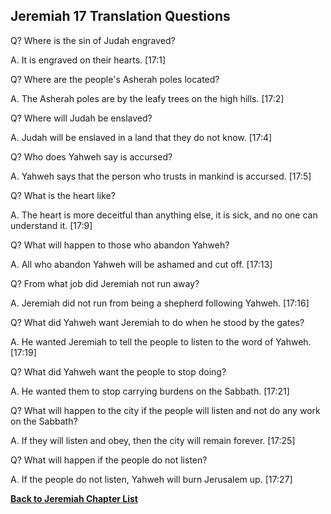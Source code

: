 ## Jeremiah 17 Translation Questions ##

Q? Where is the sin of Judah engraved?

A. It is engraved on their hearts. [17:1]

Q? Where are the people's Asherah poles located?

A. The Asherah poles are by the leafy trees on the high hills. [17:2]

Q? Where will Judah be enslaved?

A. Judah will be enslaved in a land that they do not know. [17:4]

Q? Who does Yahweh say is accursed?

A. Yahweh says that the person who trusts in mankind is accursed. [17:5]

Q? What is the heart like?

A. The heart is more deceitful than anything else, it is sick, and no one can understand it. [17:9]

Q? What will happen to those who abandon Yahweh?

A. All who abandon Yahweh will be ashamed and cut off. [17:13]

Q? From what job did Jeremiah not run away?

A. Jeremiah did not run from being a shepherd following Yahweh. [17:16]

Q? What did Yahweh want Jeremiah to do when he stood by the gates?

A. He wanted Jeremiah to tell the people to listen to the word of Yahweh. [17:19]

Q? What did Yahweh want the people to stop doing?

A. He wanted them to stop carrying burdens on the Sabbath. [17:21]

Q? What will happen to the city if the people will listen and not do any work on the Sabbath?

A. If they will listen and obey, then the city will remain forever. [17:25]

Q? What will happen if the people do not listen?

A. If the people do not listen, Yahweh will burn Jerusalem up. [17:27]

__[Back to Jeremiah Chapter List](./)__

